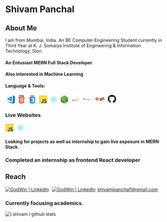 # Shivam Panchal

## About Me

I am from Mumbai, India.
An BE Computer Engineering Student currently in Third Year at K. J. Somaiya Institute of Engineering & Information Technology, Sion.

#### An Entusiast MERN Full Stack Developer.

#### Also interested in Machine Learning

#### Language & Tools:

&nbsp;[<img  alt="Visual Studio Code" width="26px" src="https://raw.githubusercontent.com/github/explore/80688e429a7d4ef2fca1e82350fe8e3517d3494d/topics/visual-studio-code/visual-studio-code.png" />][linkedin]
&nbsp;[<img  alt="HTML5" width="26px" src="https://raw.githubusercontent.com/github/explore/80688e429a7d4ef2fca1e82350fe8e3517d3494d/topics/html/html.png" />][linkedin]
&nbsp;[<img  alt="CSS3" width="26px" src="https://raw.githubusercontent.com/github/explore/80688e429a7d4ef2fca1e82350fe8e3517d3494d/topics/css/css.png" />][linkedin]
&nbsp;[<img  alt="Javascript" width="26px" src="https://raw.githubusercontent.com/github/explore/80688e429a7d4ef2fca1e82350fe8e3517d3494d/topics/javascript/javascript.png" />][linkedin]
&nbsp;[<img  alt="React" width="26px" src="https://raw.githubusercontent.com/github/explore/80688e429a7d4ef2fca1e82350fe8e3517d3494d/topics/react/react.png" />][linkedin]
&nbsp;[<img  alt="Node.js" width="26px" src="https://raw.githubusercontent.com/github/explore/80688e429a7d4ef2fca1e82350fe8e3517d3494d/topics/nodejs/nodejs.png" />][linkedin]
&nbsp;[<img  alt="MySQL" width="30px" src="https://raw.githubusercontent.com/github/explore/80688e429a7d4ef2fca1e82350fe8e3517d3494d/topics/mysql/mysql.png" />][linkedin]
&nbsp;[<img  alt="MongoDB" width="30px" src="https://raw.githubusercontent.com/github/explore/80688e429a7d4ef2fca1e82350fe8e3517d3494d/topics/mongodb/mongodb.png" />][linkedin]
&nbsp;[<img  alt="Git" width="30px" src="https://raw.githubusercontent.com/github/explore/80688e429a7d4ef2fca1e82350fe8e3517d3494d/topics/git/git.png" />][linkedin]
&nbsp;[<img  alt="GitHub" width="26px" style="background-color:white;padding:2px" src="https://raw.githubusercontent.com/github/explore/78df643247d429f6cc873026c0622819ad797942/topics/github/github.png" />][github]
<br/>

### Live Websites

[<img align="left" alt="JavaScript" width="26px" src="https://raw.githubusercontent.com/github/explore/80688e429a7d4ef2fca1e82350fe8e3517d3494d/topics/javascript/javascript.png" />][js]&nbsp;
[<img alt="React" width="26px" src="https://raw.githubusercontent.com/github/explore/80688e429a7d4ef2fca1e82350fe8e3517d3494d/topics/react/react.png" />][react]
<br/>

#### Looking for projects as well as internship to gain live exposure in MERN Stack.

### Completed an internship as frontend React developer

## Reach

[<img alt="GodWin | LinkedIn" width="22px" style="max-width:100%;background: white;" src="https://cdn.jsdelivr.net/npm/simple-icons@v3/icons/linkedin.svg" />][linkedin]&nbsp;
[<img alt="GodWin | LinkedIn" width="22px" style="background-color:white; padding:2px" src="https://cdn.jsdelivr.net/npm/simple-icons@v3/icons/gmail.svg" />][gmail]
shivamjpanchal1@gmail.com

### Currently focusing academics.

![l._shivam_.l github stats](https://github-readme-stats.vercel.app/api?username=GodWin1100&show_icons=true&theme=tokyonight)

[linkedin]: https://www.linkedin.com/in/shivam-panchal-godwin1100
[gmail]: https://www.google.com/intl/en-GB/gmail/about/#
[react]: https://basicreactbur.web.app/
[js]: http://rgb-color-guess.000webhostapp.com/
[github]: https://github.com/GodWin1100?tab=repositories
